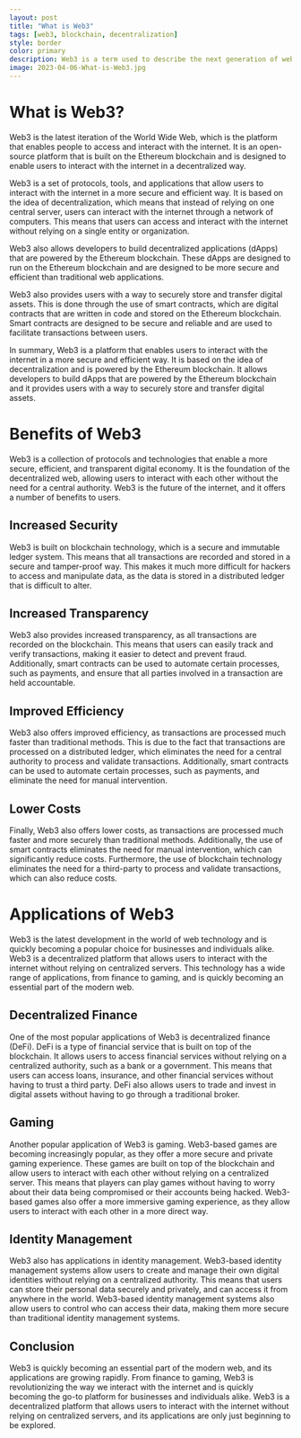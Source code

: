 ```yaml
---
layout: post
title: "What is Web3"
tags: [web3, blockchain, decentralization]
style: border
color: primary
description: Web3 is a term used to describe the next generation of web technology, which is based on decentralized applications (dApps) and blockchain technology. It is a platform that allows users to interact with digital assets, such as cryptocurrencies, without the need for a third-party intermediary. Web3 is also known as the “decentralized web” and is seen as a way to make the internet more secure, private, and resilient.
image: 2023-04-06-What-is-Web3.jpg
---
```

# What is Web3?

Web3 is the latest iteration of the World Wide Web, which is the platform that enables people to access and interact with the internet. It is an open-source platform that is built on the Ethereum blockchain and is designed to enable users to interact with the internet in a decentralized way.

Web3 is a set of protocols, tools, and applications that allow users to interact with the internet in a more secure and efficient way. It is based on the idea of decentralization, which means that instead of relying on one central server, users can interact with the internet through a network of computers. This means that users can access and interact with the internet without relying on a single entity or organization.

Web3 also allows developers to build decentralized applications (dApps) that are powered by the Ethereum blockchain. These dApps are designed to run on the Ethereum blockchain and are designed to be more secure and efficient than traditional web applications.

Web3 also provides users with a way to securely store and transfer digital assets. This is done through the use of smart contracts, which are digital contracts that are written in code and stored on the Ethereum blockchain. Smart contracts are designed to be secure and reliable and are used to facilitate transactions between users.

In summary, Web3 is a platform that enables users to interact with the internet in a more secure and efficient way. It is based on the idea of decentralization and is powered by the Ethereum blockchain. It allows developers to build dApps that are powered by the Ethereum blockchain and it provides users with a way to securely store and transfer digital assets.
# Benefits of Web3

Web3 is a collection of protocols and technologies that enable a more secure, efficient, and transparent digital economy. It is the foundation of the decentralized web, allowing users to interact with each other without the need for a central authority. Web3 is the future of the internet, and it offers a number of benefits to users.

## Increased Security

Web3 is built on blockchain technology, which is a secure and immutable ledger system. This means that all transactions are recorded and stored in a secure and tamper-proof way. This makes it much more difficult for hackers to access and manipulate data, as the data is stored in a distributed ledger that is difficult to alter.

## Increased Transparency

Web3 also provides increased transparency, as all transactions are recorded on the blockchain. This means that users can easily track and verify transactions, making it easier to detect and prevent fraud. Additionally, smart contracts can be used to automate certain processes, such as payments, and ensure that all parties involved in a transaction are held accountable.

## Improved Efficiency

Web3 also offers improved efficiency, as transactions are processed much faster than traditional methods. This is due to the fact that transactions are processed on a distributed ledger, which eliminates the need for a central authority to process and validate transactions. Additionally, smart contracts can be used to automate certain processes, such as payments, and eliminate the need for manual intervention.

## Lower Costs

Finally, Web3 also offers lower costs, as transactions are processed much faster and more securely than traditional methods. Additionally, the use of smart contracts eliminates the need for manual intervention, which can significantly reduce costs. Furthermore, the use of blockchain technology eliminates the need for a third-party to process and validate transactions, which can also reduce costs.
# Applications of Web3

Web3 is the latest development in the world of web technology and is quickly becoming a popular choice for businesses and individuals alike. Web3 is a decentralized platform that allows users to interact with the internet without relying on centralized servers. This technology has a wide range of applications, from finance to gaming, and is quickly becoming an essential part of the modern web.

## Decentralized Finance

One of the most popular applications of Web3 is decentralized finance (DeFi). DeFi is a type of financial service that is built on top of the blockchain. It allows users to access financial services without relying on a centralized authority, such as a bank or a government. This means that users can access loans, insurance, and other financial services without having to trust a third party. DeFi also allows users to trade and invest in digital assets without having to go through a traditional broker.

## Gaming

Another popular application of Web3 is gaming. Web3-based games are becoming increasingly popular, as they offer a more secure and private gaming experience. These games are built on top of the blockchain and allow users to interact with each other without relying on a centralized server. This means that players can play games without having to worry about their data being compromised or their accounts being hacked. Web3-based games also offer a more immersive gaming experience, as they allow users to interact with each other in a more direct way.

## Identity Management

Web3 also has applications in identity management. Web3-based identity management systems allow users to create and manage their own digital identities without relying on a centralized authority. This means that users can store their personal data securely and privately, and can access it from anywhere in the world. Web3-based identity management systems also allow users to control who can access their data, making them more secure than traditional identity management systems.

## Conclusion

Web3 is quickly becoming an essential part of the modern web, and its applications are growing rapidly. From finance to gaming, Web3 is revolutionizing the way we interact with the internet and is quickly becoming the go-to platform for businesses and individuals alike. Web3 is a decentralized platform that allows users to interact with the internet without relying on centralized servers, and its applications are only just beginning to be explored.
